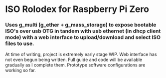 # ISO Rolodex for Raspberry Pi Zero
### Uses g_multi (g_ether + g_mass_storage) to expose bootable ISO's over usb OTG in tandem with usb ethernet (in dhcp client mode) with a web interface to upload/download and select ISO files to use. 

At time of writing, project is extremely early stage WIP. Web interface has not even begun being written. Full guide and code will be available gradually as I complete them. Prototype software configurations are working so far.
